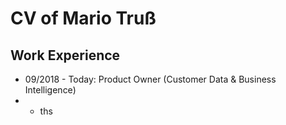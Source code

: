 # CV of Mario Truß

## Work Experience
* 09/2018 - Today: Product Owner (Customer Data & Business Intelligence)
* * ths
